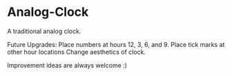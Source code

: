 # Analog-Clock
A traditional analog clock.

Future Upgrades:
Place numbers at hours 12, 3, 6, and 9.
Place tick marks at other hour locations
Change aesthetics of clock.

Improvement ideas are always welcome :)
